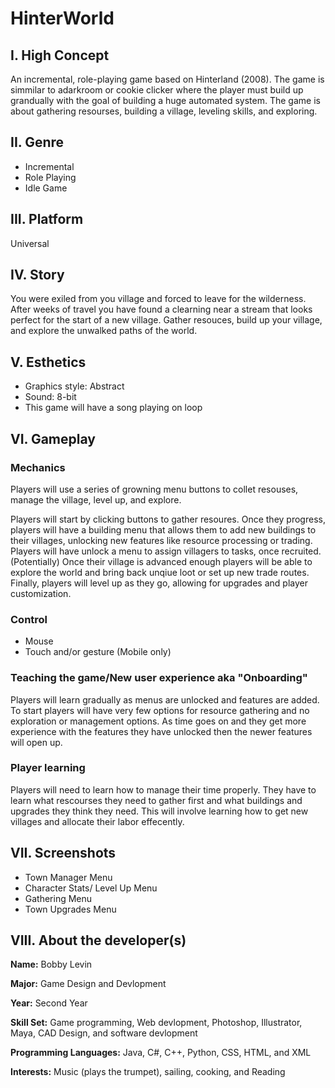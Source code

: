# HinterWorld
## I. High Concept
An incremental, role-playing game based on Hinterland (2008). The game is simmilar to adarkroom or cookie clicker where the player must build up grandually with the goal of building a huge automated system. The game is about gathering resourses, building a village, leveling skills, and exploring.

## II. Genre
* Incremental
* Role Playing
* Idle Game
## III. Platform
Universal

## IV. Story
You were exiled from you village and forced to leave for the wilderness. After weeks of travel you have found a clearning near a stream that looks perfect for the start of a new village. Gather resouces, build up your village, and explore the unwalked paths of the world.

## V. Esthetics
* Graphics style: Abstract
* Sound: 8-bit
* This game will have a song playing on loop

## VI. Gameplay
### Mechanics
Players will use a series of growning menu buttons to collet resouses, manage the village, level up, and explore.

Players will start by clicking buttons to gather resoures. Once they progress, players will have a building menu that allows them to add new buildings to their villages, unlocking new features like resource processing or trading. Players will have unlock a menu to assign villagers to tasks, once recruited. (Potentially) Once their village is advanced enough players will be able to explore the world and bring back unqiue loot or set up new trade routes. Finally, players will level up as they go, allowing for upgrades and player customization.

### Control
* Mouse
* Touch and/or gesture (Mobile only)
### Teaching the game/New user experience aka "Onboarding"
Players will learn gradually as menus are unlocked and features are added. To start players will have very few options for resource gathering and no exploration or management options. As time goes on and they get more experience with the features they have unlocked then the newer features will open up.

### Player learning
Players will need to learn how to manage their time properly. They have to learn what rescourses they need to gather first and what buildings and upgrades they think they need. This will involve learning how to get new villages and allocate their labor effecently.

## VII. Screenshots
* Town Manager Menu
* Character Stats/ Level Up Menu
* Gathering Menu
* Town Upgrades Menu

## VIII. About the developer(s)
**Name:** Bobby Levin

**Major:** Game Design and Devlopment

**Year:** Second Year

**Skill Set:** Game programming, Web devlopment, Photoshop, Illustrator, Maya, CAD Design, and software devlopment

**Programming Languages:** Java, C#, C++, Python, CSS, HTML, and XML

**Interests:** Music (plays the trumpet), sailing, cooking, and Reading
